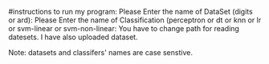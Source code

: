 #instructions to run my program:
Please Enter the name of DataSet (digits or ard):
Please Enter the name of Classification (perceptron or dt or knn or lr or svm-linear or svm-non-linear:
You have to change path for reading datesets.  I have also uploaded dataset.

Note: datasets and classifers' names are case senstive.  
